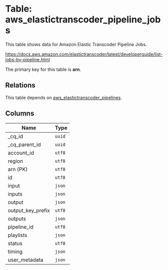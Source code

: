 # Table: aws_elastictranscoder_pipeline_jobs

This table shows data for Amazon Elastic Transcoder Pipeline Jobs.

https://docs.aws.amazon.com/elastictranscoder/latest/developerguide/list-jobs-by-pipeline.html

The primary key for this table is **arn**.

## Relations

This table depends on [aws_elastictranscoder_pipelines](aws_elastictranscoder_pipelines.md).

## Columns

| Name          | Type          |
| ------------- | ------------- |
|_cq_id|`uuid`|
|_cq_parent_id|`uuid`|
|account_id|`utf8`|
|region|`utf8`|
|arn (PK)|`utf8`|
|id|`utf8`|
|input|`json`|
|inputs|`json`|
|output|`json`|
|output_key_prefix|`utf8`|
|outputs|`json`|
|pipeline_id|`utf8`|
|playlists|`json`|
|status|`utf8`|
|timing|`json`|
|user_metadata|`json`|